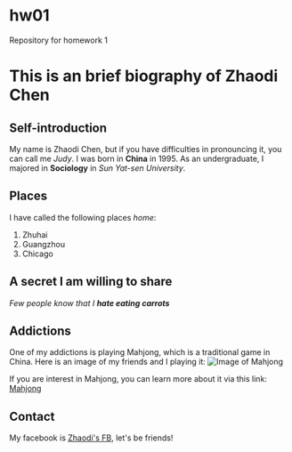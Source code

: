 # hw01
Repository for homework 1

# This is an brief biography of Zhaodi Chen

## Self-introduction

My name is Zhaodi Chen, but if you have difficulties in pronouncing it, you can call me _Judy_. I was born in **China** in 1995. As an undergraduate, I majored in **Sociology** in _Sun Yat-sen University_.

## Places

I have called the following places _home_:
1. Zhuhai
1. Guangzhou
1. Chicago

## A secret I am willing to share

_Few people know that I **hate eating carrots**_

## Addictions

One of my addictions is playing Mahjong, which is a traditional game in China.
Here is an image of my friends and I playing it:
![Image of Mahjong](/Users/czd/Desktop/Mahjong.png)

If you are interest in Mahjong, you can learn more about it via this link:
[Mahjong](https://en.wikipedia.org/wiki/Mahjong)

## Contact

My facebook is [Zhaodi's FB](https://www.facebook.com/profile.php?id=100009971982676), let's be friends!

